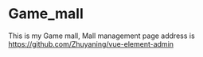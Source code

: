 # Game_mall
This is my Game mall,
Mall management page address is https://github.com/Zhuyaning/vue-element-admin
